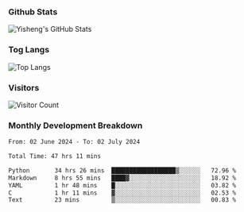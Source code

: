 ### Github Stats
![Yisheng's GitHub Stats](https://github-readme-stats-9qabuvhk1-gongyisheng.vercel.app/api?username=gongyisheng&count_private=true&show_icons=true)
### Tog Langs
![Top Langs](https://github-readme-stats-9qabuvhk1-gongyisheng.vercel.app/api/top-langs/?username=gongyisheng&layout=compact)
### Visitors
![Visitor Count](https://profile-counter.glitch.me/gongyisheng/count.svg)
### Monthly Development Breakdown
<!--START_SECTION:waka-->

```txt
From: 02 June 2024 - To: 02 July 2024

Total Time: 47 hrs 11 mins

Python       34 hrs 26 mins  ██████████████████▒░░░░░░   72.96 %
Markdown     8 hrs 55 mins   ████▓░░░░░░░░░░░░░░░░░░░░   18.92 %
YAML         1 hr 48 mins    █░░░░░░░░░░░░░░░░░░░░░░░░   03.82 %
C            1 hr 11 mins    ▓░░░░░░░░░░░░░░░░░░░░░░░░   02.53 %
Text         23 mins         ▒░░░░░░░░░░░░░░░░░░░░░░░░   00.83 %
```

<!--END_SECTION:waka-->
